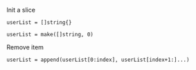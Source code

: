 

Init a slice
```
userList = []string{} 

userList = make([]string, 0)
```


Remove item
```
userList = append(userList[0:index], userList[index+1:]...)
```